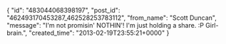  {
   "id": "483044068398197",
   "post_id": "462493170453287_462528253783112",
   "from_name": "Scott Duncan",
   "message": "I'm not promisin' NOTHIN'! I'm just holding a share. :P  Girl-brain.",
   "created_time": "2013-02-19T23:55:21+0000"
 }
